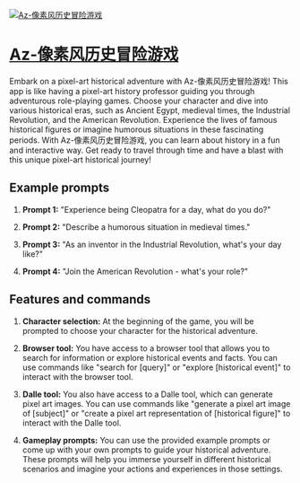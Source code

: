 [![Az-像素风历史冒险游戏](https://files.oaiusercontent.com/file-6URa4TFhkunVzd9eqMsFibDB?se=2123-10-19T07%3A31%3A37Z&sp=r&sv=2021-08-06&sr=b&rscc=max-age%3D31536000%2C%20immutable&rscd=attachment%3B%20filename%3D248ecc19-c0a2-488a-b7bc-6b106064a779.png&sig=sYn4jYaKPMc5diytxuqMk5Yvz87wsCcTkQwiNQbO6OA%3D)](https://chat.openai.com/g/g-8a8HsykJU-az-xiang-su-feng-li-shi-mou-xian-you-xi)

# [Az-像素风历史冒险游戏](https://chat.openai.com/g/g-8a8HsykJU-az-xiang-su-feng-li-shi-mou-xian-you-xi)

Embark on a pixel-art historical adventure with Az-像素风历史冒险游戏! This app is like having a pixel-art history professor guiding you through adventurous role-playing games. Choose your character and dive into various historical eras, such as Ancient Egypt, medieval times, the Industrial Revolution, and the American Revolution. Experience the lives of famous historical figures or imagine humorous situations in these fascinating periods. With Az-像素风历史冒险游戏, you can learn about history in a fun and interactive way. Get ready to travel through time and have a blast with this unique pixel-art historical journey!

## Example prompts

1. **Prompt 1:** "Experience being Cleopatra for a day, what do you do?"

2. **Prompt 2:** "Describe a humorous situation in medieval times."

3. **Prompt 3:** "As an inventor in the Industrial Revolution, what's your day like?"

4. **Prompt 4:** "Join the American Revolution - what's your role?"

## Features and commands

1. **Character selection:** At the beginning of the game, you will be prompted to choose your character for the historical adventure. 

2. **Browser tool:** You have access to a browser tool that allows you to search for information or explore historical events and facts. You can use commands like "search for [query]" or "explore [historical event]" to interact with the browser tool.

3. **Dalle tool:** You also have access to a Dalle tool, which can generate pixel art images. You can use commands like "generate a pixel art image of [subject]" or "create a pixel art representation of [historical figure]" to interact with the Dalle tool.

4. **Gameplay prompts:** You can use the provided example prompts or come up with your own prompts to guide your historical adventure. These prompts will help you immerse yourself in different historical scenarios and imagine your actions and experiences in those settings.